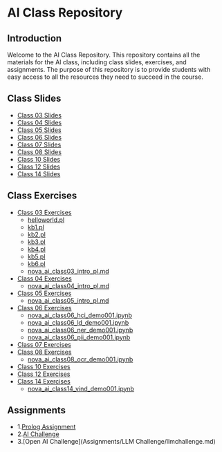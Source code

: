 # AI Class Repository

## Introduction
Welcome to the AI Class Repository. This repository contains all the materials for the AI class, including class slides, exercises, and assignments. The purpose of this repository is to provide students with easy access to all the resources they need to succeed in the course.

## Class Slides
- [Class 03 Slides](Slides/Class03_Slides.pdf)
- [Class 04 Slides](Slides/Class04_Slides.pdf)
- [Class 05 Slides](Slides/Class05_Slides.pdf)
- [Class 06 Slides](Slides/Class06_Slides.pdf)
- [Class 07 Slides](Slides/Class07_Slides.pdf)
- [Class 08 Slides](Slides/Class08_Slides.pdf)
- [Class 10 Slides](Slides/Class10_Slides.pdf)
- [Class 12 Slides](Slides/Class12_Slides.pdf)
- [Class 14 Slides](Slides/Class14_Slides.pdf)

## Class Exercises
- [Class 03 Exercises](Class%20Exercices/Class%2003)
  - [helloworld.pl](Class%20Exercices/Class%2003/helloworld.pl)
  - [kb1.pl](Class%20Exercices/Class%2003/kb1.pl)
  - [kb2.pl](Class%20Exercices/Class%2003/kb2.pl)
  - [kb3.pl](Class%20Exercices/Class%2003/kb3.pl)
  - [kb4.pl](Class%20Exercices/Class%2003/kb4.pl)
  - [kb5.pl](Class%20Exercices/Class%2003/kb5.pl)
  - [kb6.pl](Class%20Exercices/Class%2003/kb6.pl)
  - [nova_ai_class03_intro_pl.md](Class%20Exercices/Class%2003/nova_ai_class03_intro_pl.md)
- [Class 04 Exercises](Class%20Exercices/Class%2004)
  - [nova_ai_class04_intro_pl.md](Class%20Exercices/Class%2004/nova_ai_class04_intro_pl.md)
- [Class 05 Exercises](Class%20Exercices/Class%2005)
  - [nova_ai_class05_intro_pl.md](Class%20Exercices/Class%2005/nova_ai_class05_intro_pl.md)
- [Class 06 Exercises](Class%20Exercices/Class%2006)
  - [nova_ai_class06_hci_demo001.ipynb](Class%20Exercices/Class%2006/nova_ai_class06_hci_demo001.ipynb)
  - [nova_ai_class06_ld_demo001.ipynb](Class%20Exercices/Class%2006/nova_ai_class06_ld_demo001.ipynb)
  - [nova_ai_class06_ner_demo001.ipynb](Class%20Exercices/Class%2006/nova_ai_class06_ner_demo001.ipynb)
  - [nova_ai_class06_pii_demo001.ipynb](Class%20Exercices/Class%2006/nova_ai_class06_pii_demo001.ipynb)
- [Class 07 Exercises](Class%20Exercices/Class%2007)
- [Class 08 Exercises](Class%20Exercices/Class%2008)
  - [nova_ai_class08_ocr_demo001.ipynb](Class%20Exercices/Class%2008/nova_ai_class08_ocr_demo001.ipynb)
- [Class 10 Exercises](Class%20Exercices/Class%2010)
- [Class 12 Exercises](Class%20Exercices/Class%2012)
- [Class 14 Exercises](Class%20Exercices/Class%2014)
  - [nova_ai_class14_vind_demo001.ipynb](Class%20Exercices/Class%2014/nova_ai_class14_vind_demo001.ipynb)

## Assignments
- 1.[Prolog Assignment](Assignments/Prolog%20Assignment%2024-25.pdf)
- 2.[AI Challenge](http://aka.ms/nova-ai-challenge)
- 3.[Open AI Challenge](Assignments/LLM Challenge/llmchallenge.md)
